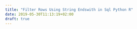 ```yaml
---
title: "Filter Rows Using String Endswith in Sql Python R"
date: 2019-05-30T11:13:19+02:00
draft: true
---
```


